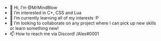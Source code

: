 - 👋 Hi, I’m @MrMindBlow
- 👀 I’m interested in C+, CSS and Lua
- 🌱 I’m currently learning all of my interests :P
- 💞️ I’m looking to collaborate on any project where I can pick up new skills or learn something new!
- 📫 How to reach me via Discord! /Alex\#0001

<!---
MrMindBlow/MrMindBlow is a ✨ special ✨ repository because its `README.md` (this file) appears on your GitHub profile.
You can click the Preview link to take a look at your changes.
--->
